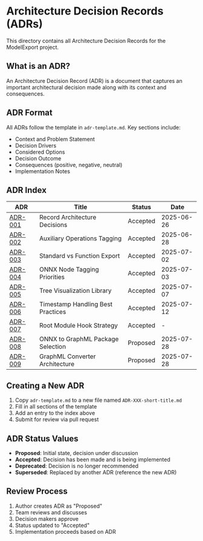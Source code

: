 # Architecture Decision Records (ADRs)

This directory contains all Architecture Decision Records for the ModelExport project.

## What is an ADR?

An Architecture Decision Record (ADR) is a document that captures an important architectural decision made along with its context and consequences.

## ADR Format

All ADRs follow the template in `adr-template.md`. Key sections include:
- Context and Problem Statement
- Decision Drivers
- Considered Options
- Decision Outcome
- Consequences (positive, negative, neutral)
- Implementation Notes

## ADR Index

| ADR | Title | Status | Date |
|-----|-------|--------|------|
| [ADR-001](ADR-001-record-architecture-decisions.md) | Record Architecture Decisions | Accepted | 2025-06-26 |
| [ADR-002](ADR-002-auxiliary-operations-tagging.md) | Auxiliary Operations Tagging | Accepted | 2025-06-28 |
| [ADR-003](ADR-003-standard-vs-function-export.md) | Standard vs Function Export | Accepted | 2025-07-02 |
| [ADR-004](ADR-004-onnx-node-tagging-priorities.md) | ONNX Node Tagging Priorities | Accepted | 2025-07-03 |
| [ADR-005](ADR-005-tree-visualization-library.md) | Tree Visualization Library | Accepted | 2025-07-07 |
| [ADR-006](ADR-006-timestamp-handling-best-practices.md) | Timestamp Handling Best Practices | Accepted | 2025-07-12 |
| [ADR-007](ADR-007-root-module-hook-strategy.md) | Root Module Hook Strategy | Accepted | - |
| [ADR-008](ADR-008-onnx-to-graphml-package-selection.md) | ONNX to GraphML Package Selection | Proposed | 2025-07-28 |
| [ADR-009](ADR-009-graphml-converter-architecture.md) | GraphML Converter Architecture | Proposed | 2025-07-28 |

## Creating a New ADR

1. Copy `adr-template.md` to a new file named `ADR-XXX-short-title.md`
2. Fill in all sections of the template
3. Add an entry to the index above
4. Submit for review via pull request

## ADR Status Values

- **Proposed**: Initial state, decision under discussion
- **Accepted**: Decision has been made and is being implemented
- **Deprecated**: Decision is no longer recommended
- **Superseded**: Replaced by another ADR (reference the new ADR)

## Review Process

1. Author creates ADR as "Proposed"
2. Team reviews and discusses
3. Decision makers approve
4. Status updated to "Accepted"
5. Implementation proceeds based on ADR